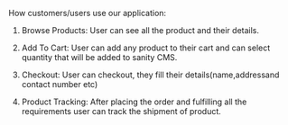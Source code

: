 How customers/users use our application:

1. Browse Products:
User can see all the product and their details.

2. Add To Cart:
User can add any product to their cart and can select quantity that will be added to sanity CMS.

3.  Checkout:
User can checkout, they fill their details(name,addressand contact number etc)

4. Product Tracking:
After placing the order and fulfilling all the requirements user can track the shipment of product.